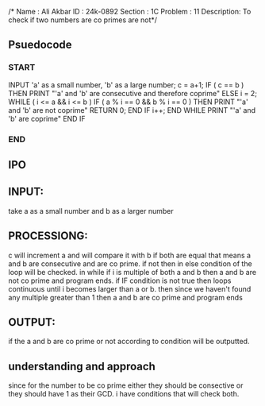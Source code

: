 /* Name    : Ali Akbar
   ID      : 24k-0892 
Section    : 1C
Problem    : 11
Description: To check if two numbers are co primes are not*/

## Psuedocode
### START
  INPUT 'a' as a small number, 'b' as a large number;
  c = a+1;
  IF ( c == b ) THEN
     PRINT "'a' and 'b' are consecutive and therefore coprime"
  ELSE
     i = 2;
     WHILE ( i <= a && i <= b ) 
        IF ( a % i == 0 && b % i == 0 ) THEN
           PRINT "'a' and 'b' are not coprime"
           RETURN 0;
        END IF
        i++;
     END WHILE
     PRINT "'a' and 'b' are coprime"
  END IF
### END
 

## IPO
## INPUT:
take a as a small number and b as a larger number 
## PROCESSIONG:
c will increment a and will compare it with b if both are equal that means a and b are consecutive and are co prime. if not then in else condition of the loop will be checked. in while if i is multiple of both a and b then a and b are not co prime and program ends. if IF condition is not true  then loops continuous until i becomes larger than a or b. then since we haven't found any multiple greater than 1 then a and b are co prime and program ends
## OUTPUT:
if the a and b are co prime or not according to condition will be outputted. 

## understanding and approach
 since for the number to be co prime either they should be consective or they should have 1 as their GCD. i have conditions that will check both.
